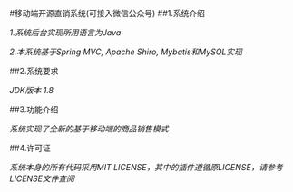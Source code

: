 #移动端开源直销系统(可接入微信公众号)
##1.系统介绍

*1.系统后台实现所用语言为Java*

*2.本系统基于Spring MVC, Apache Shiro, Mybatis和MySQL实现*

##2.系统要求

*JDK版本 1.8*

##3.功能介绍

*系统实现了全新的基于移动端的商品销售模式*

##4.许可证

*系统本身的所有代码采用MIT LICENSE，其中的插件遵循原LICENSE，请参考LICENSE文件查阅*

